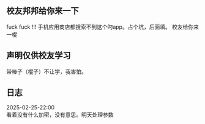 ## 校友邦邦给你来一下
fuck fuck !!! 手机应用商店都搜索不到这个叼app。占个坑，后面填。
校友给你来一棍

## 声明仅供校友学习
带棒子（棍子）不让学，我害怕。

## 日志
2025-02-25-22:00   
看着没有什么加密，没有意思。明天处理参数